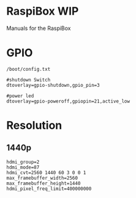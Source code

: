 # RaspiBox WIP
Manuals for the RaspiBox


# GPIO

`/boot/config.txt` 

```
#shutdown Switch
dtoverlay=gpio-shutdown,gpio_pin=3

#power led
dtoverlay=gpio-poweroff,gpiopin=21,active_low
```

# Resolution

## 1440p
```
hdmi_group=2
hdmi_mode=87
hdmi_cvt=2560 1440 60 3 0 0 1
max_framebuffer_width=2560
max_framebuffer_height=1440
hdmi_pixel_freq_limit=400000000
```
